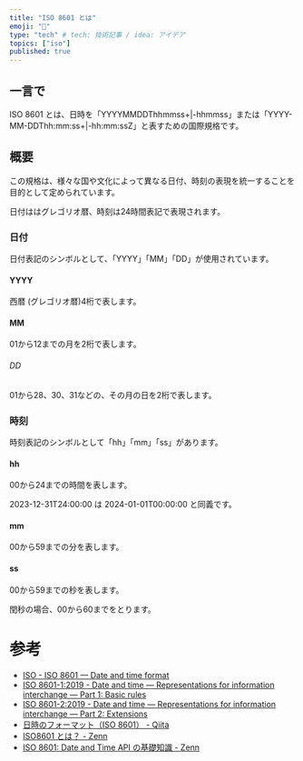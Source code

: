 ```yaml
---
title: "ISO 8601 とは"
emoji: "📅"
type: "tech" # tech: 技術記事 / idea: アイデア
topics: ["iso"]
published: true
---
```


## 一言で
ISO 8601 とは、日時を「YYYYMMDDThhmmss+|-hhmmss」または「YYYY-MM-DDThh:mm:ss+|-hh:mm:ssZ」と表すための国際規格です。



## 概要
この規格は、様々な国や文化によって異なる日付、時刻の表現を統一することを目的として定められています。

日付ははグレゴリオ暦、時刻は24時間表記で表現されます。



### 日付
日付表記のシンボルとして、「YYYY」「MM」「DD」が使用されています。

#### YYYY
西暦 (グレゴリオ暦)4桁で表します。

#### MM
01から12までの月を2桁で表します。

###### DD
01から28、30、31などの、その月の日を2桁で表します。

### 時刻
時刻表記のシンボルとして「hh」「mm」「ss」があります。

#### hh
00から24までの時間を表します。

2023-12-31T24:00:00 は 2024-01-01T00:00:00 と同義です。

#### mm
00から59までの分を表します。

#### ss
00から59までの秒を表します。

閏秒の場合、00から60までをとります。



# 参考
- [ISO - ISO 8601 — Date and time format](https://www.iso.org/iso-8601-date-and-time-format.html)
- [ISO 8601-1:2019 - Date and time — Representations for information interchange — Part 1: Basic rules](https://www.iso.org/standard/70907.html)
- [ISO 8601-2:2019 - Date and time — Representations for information interchange — Part 2: Extensions](https://www.iso.org/standard/70908.html)
- [日時のフォーマット（ISO 8601） - Qiita](https://qiita.com/kidatti/items/272eb962b5e6025fc51e)
- [ISO8601 とは？ - Zenn](https://zenn.dev/yass97/articles/2b5dcd5499ab07)
- [ISO 8601: Date and Time API の基礎知識 - Zenn](https://zenn.dev/khasunuma/articles/introduction-to-iso8601)
